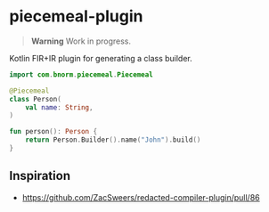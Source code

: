 # piecemeal-plugin

> **Warning**
> Work in progress.

Kotlin FIR+IR plugin for generating a class builder.

```kotlin
import com.bnorm.piecemeal.Piecemeal

@Piecemeal
class Person(
    val name: String,
)

fun person(): Person {
    return Person.Builder().name("John").build()
}
```

## Inspiration

- https://github.com/ZacSweers/redacted-compiler-plugin/pull/86
